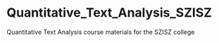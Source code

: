 # Quantitative_Text_Analysis_SZISZ
Quantitative Text Analysis course materials for the SZISZ college
